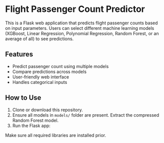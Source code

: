 # Flight Passenger Count Predictor

This is a Flask web application that predicts flight passenger counts based on input parameters. Users can select different machine learning models (XGBoost, Linear Regression, Polynomial Regression, Random Forest, or an average of all) to see predictions.

## Features
- Predict passenger count using multiple models
- Compare predictions across models
- User-friendly web interface
- Handles categorical inputs

## How to Use
1. Clone or download this repository.
2. Ensure all models in `models/` folder are present. Extract the compressed Random Forest model.
3. Run the Flask app:

Make sure all required libraries are installed prior.
